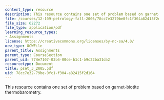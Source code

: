 ```yaml
---
content_type: resource
description: This resource contains one set of problem based on garnet-biotite thermobarometry.
file: /courses/12-109-petrology-fall-2005/78cc7e3279be0fc1f304a82415f2d164_pset_3_2005.pdf
file_size: 62272
file_type: application/pdf
learning_resource_types:
- Assignments
license: https://creativecommons.org/licenses/by-nc-sa/4.0/
ocw_type: OCWFile
parent_title: Assignments
parent_type: CourseSection
parent_uid: 774e7107-03b4-00ce-b1c1-b9c22ba31da2
resourcetype: Document
title: pset_3_2005.pdf
uid: 78cc7e32-79be-0fc1-f304-a82415f2d164
---
```

This resource contains one set of problem based on garnet-biotite thermobarometry.